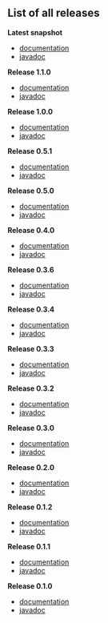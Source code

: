 
## List of all releases ##

**Latest snapshot**
- [documentation](http://doc.boothub.org/snapshots/latest)
- [javadoc](http://doc.boothub.org/snapshots/latest/groovydoc)

**Release 1.1.0**
  - [documentation](http://doc.boothub.org/releases/1.1.0)
  - [javadoc](http://doc.boothub.org/releases/1.1.0/groovydoc)

**Release 1.0.0**
  - [documentation](http://doc.boothub.org/releases/1.0.0)
  - [javadoc](http://doc.boothub.org/releases/1.0.0/groovydoc)

**Release 0.5.1**
  - [documentation](http://doc.boothub.org/releases/0.5.1)
  - [javadoc](http://doc.boothub.org/releases/0.5.1/groovydoc)

**Release 0.5.0**
  - [documentation](http://doc.boothub.org/releases/0.5.0)
  - [javadoc](http://doc.boothub.org/releases/0.5.0/groovydoc)

**Release 0.4.0**
  - [documentation](http://doc.boothub.org/releases/0.4.0)
  - [javadoc](http://doc.boothub.org/releases/0.4.0/groovydoc)

**Release 0.3.6**
  - [documentation](http://doc.boothub.org/releases/0.3.6)
  - [javadoc](http://doc.boothub.org/releases/0.3.6/groovydoc)

**Release 0.3.4**
  - [documentation](http://doc.boothub.org/releases/0.3.4)
  - [javadoc](http://doc.boothub.org/releases/0.3.4/groovydoc)

**Release 0.3.3**
  - [documentation](http://doc.boothub.org/releases/0.3.3)
  - [javadoc](http://doc.boothub.org/releases/0.3.3/groovydoc)

**Release 0.3.2**
  - [documentation](http://doc.boothub.org/releases/0.3.2)
  - [javadoc](http://doc.boothub.org/releases/0.3.2/groovydoc)

**Release 0.3.0**
  - [documentation](http://doc.boothub.org/releases/0.3.0)
  - [javadoc](http://doc.boothub.org/releases/0.3.0/groovydoc)

**Release 0.2.0**
  - [documentation](http://doc.boothub.org/releases/0.2.0)
  - [javadoc](http://doc.boothub.org/releases/0.2.0/groovydoc)

**Release 0.1.2**
  - [documentation](http://doc.boothub.org/releases/0.1.2)
  - [javadoc](http://doc.boothub.org/releases/0.1.2/groovydoc)

**Release 0.1.1**
  - [documentation](http://doc.boothub.org/releases/0.1.1)
  - [javadoc](http://doc.boothub.org/releases/0.1.1/groovydoc)

**Release 0.1.0**
  - [documentation](http://doc.boothub.org/releases/0.1.0)
  - [javadoc](http://doc.boothub.org/releases/0.1.0/groovydoc)


